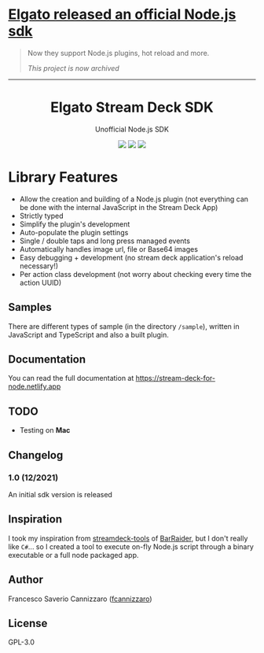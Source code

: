# [Elgato released an official Node.js sdk](https://github.com/elgatosf/streamdeck)
> Now they support Node.js plugins, hot reload and more.
> 
> _This project is now archived_

------


<h1 align="center">Elgato Stream Deck SDK</h1>
<p align="center">Unofficial Node.js SDK</p>
<p align="center">
  <a href="https://ci.appveyor.com/project/fcannizzaro/stream-deck-for-node-sdk"><img src="https://ci.appveyor.com/api/projects/status/aafqc84k1crqo6w6?svg=true"></a>
  <a href="https://www.npmjs.com/package/@stream-deck-for-node/sdk"><img src="https://img.shields.io/npm/v/@stream-deck-for-node/sdk?style=flat&color=red"></a>
  <img src="https://img.shields.io/badge/written%20in-TypeScript-blue?style=flat">
</p>

# Library Features

- Allow the creation and building of a Node.js plugin (not everything can be done with the internal JavaScript in the
  Stream Deck App)
- Strictly typed
- Simplify the plugin's development
- Auto-populate the plugin settings
- Single / double taps and long press managed events
- Automatically handles image url, file or Base64 images
- Easy debugging + development (no stream deck application's reload necessary!)
- Per action class development (not worry about checking every time the action UUID)

## Samples

There are different types of sample (in the directory `/sample`), written in JavaScript and TypeScript and also a built
plugin.

## Documentation

You can read the full documentation at https://stream-deck-for-node.netlify.app

## TODO

- Testing on **Mac**

## Changelog

### 1.0 (12/2021)

An initial sdk version is released

## Inspiration

I took my inspiration from [streamdeck-tools](https://github.com/BarRaider/streamdeck-tools)
of [BarRaider](https://github.com/BarRaider), but I don't really like `C#`... so I created a tool to execute on-fly Node.js
script through a binary executable or a full node packaged app.

## Author

Francesco Saverio Cannizzaro ([fcannizzaro](https://github.com/fcannizzaro))

## License

GPL-3.0
